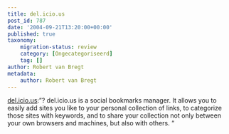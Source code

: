 ```yaml
---
title: del.icio.us
post_id: 787
date: '2004-09-21T13:20:00+00:00'
published: true
taxonomy:
    migration-status: review
    category: [Ongecategoriseerd]
    tag: []
author: Robert van Bregt
metadata:
    author: Robert van Bregt
---
```

[del.icio.us](http://web.archive.org/web/20050207105915/http://del.icio.us/doc/about):”? del.icio.us is a social bookmarks manager. It allows you to easily add sites you like to your personal collection of links, to categorize those sites with keywords, and to share your collection not only between your own browsers and machines, but also with others. “